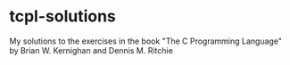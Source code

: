 # tcpl-solutions

My solutions to the exercises in the book "The C Programming Language" by Brian W. Kernighan and Dennis M. Ritchie

